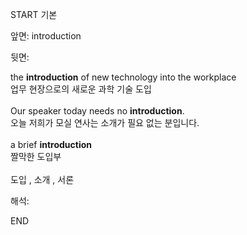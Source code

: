 START
기본

앞면:
introduction


뒷면:
<div>the <strong>introduction</strong> of new technology into the workplace </div><div><div>업무 현장으로의 새로운 과학 기술 도입</div></div><div><br></div><div><div>Our speaker today needs no <strong>introduction</strong>. </div><div><div>오늘 저희가 모실 연사는 소개가 필요 없는 분입니다.</div></div></div><div><br></div><div><div>a brief <b>introduction</b> </div><div>짤막한 도입부</div></div><div><br></div><div>도입 , 소개 , 서론</div>


해석:
<!--ID: 1746614454127-->
END